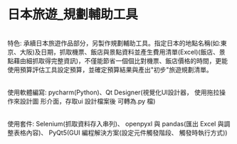 # 日本旅遊_規劃輔助工具
<br>特色: 承續日本旅遊作品部分，另製作規劃輔助工具。指定日本的地點名稱(如:東京、大阪)及日期，抓取機票、飯店與景點資料並產生費用清單(Excel)(飯店、景
點藉由細抓取得完整資訊)，不僅能節省一個個比對機票、飯店價格的時間，更能使用預算評估工具設定預算，並確定預算結果與產出"初步"旅遊規劃清單。

<br>使用軟體編寫:
pycharm(Python)、Qt Designer(視覺化UI設計器，
使用拖拉操作來設計圖 形介面，存取ui 設計檔案後
可轉為.py 檔)

<br>使用套件:
Selenium(抓取資料存入串列)、
openpyxl 與 pandas(匯出 Excel 與調整表格內容)、
PyQt5(GUI 編程解決方案(設定元件觸發階段、
觸發時執行方式)) 

